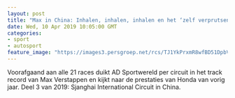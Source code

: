```yaml
---
layout: post
title: "Max in China: Inhalen, inhalen, inhalen en het ‘zelf verprutsen’"
date: Wed, 10 Apr 2019 10:05:00 GMT
categories: 
- sport 
- autosport 
feature_image: "https://images3.persgroep.net/rcs/TJ1YkPrxmR8wfBD51DpbVWllloY/diocontent/145229846/_fitwidth/400/?appId=21791a8992982cd8da851550a453bd7f&quality=0.7"
---
```


Voorafgaand aan alle 21 races duikt AD Sportwereld per circuit in het track record van Max Verstappen en kijkt naar de prestaties van Honda van vorig jaar. Deel 3 van 2019: Sjanghai International Circuit in China.

